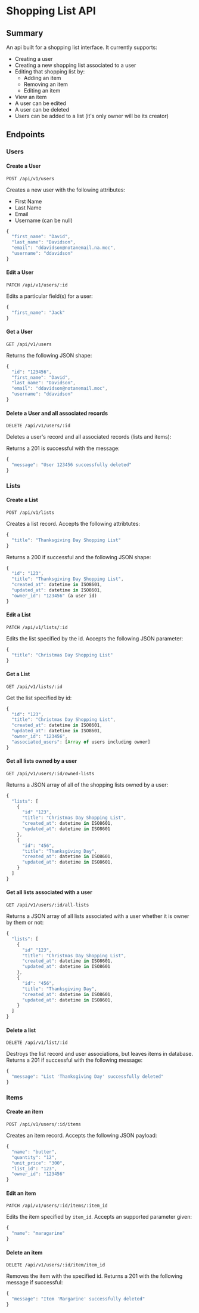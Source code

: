 # Shopping List API

## Summary

An api built for a shopping list interface. It currently supports:

- Creating a user
- Creating a new shopping list associated to a user
- Editing that shopping list by:
  - Adding an item
  - Removing an item
  - Editing an item
- View an item
- A user can be edited
- A user can be deleted
- Users can be added to a list (it's only owner will be its creator)

## Endpoints

### Users
#### Create a User
`POST /api/v1/users`

Creates a new user with the following attributes:
- First Name
- Last Name
- Email
- Username (can be null)

```javascript
{
  "first_name": "David",
  "last_name": "Davidson",
  "email": "ddavidson@notanemail.na.moc",
  "username": "ddavidson"
}
```

#### Edit a User
`PATCH /api/v1/users/:id`

Edits a particular field(s) for a user:

```javascript
{
  "first_name": "Jack"
}
```

#### Get a User
`GET /api/v1/users`

Returns the following JSON shape:

```javascript
{
  "id": "123456",
  "first_name": "David",
  "last_name": "Davidson",
  "email": "ddavidson@notanemail.moc",
  "username": "ddavidson"
}
```

#### Delete a User and all associated records
`DELETE /api/v1/users/:id`

Deletes a user's record and all associated records (lists and items):

Returns a 201 is successful with the message:

```javascript
{
  "message": "User 123456 successfully deleted"
}
```

### Lists
#### Create a List
`POST /api/v1/lists`

Creates a list record. Accepts the following attribtutes:

```javascript
{
  "title": "Thanksgiving Day Shopping List"
}
```

Returns a 200 if successful and the following JSON shape:

```javascript
{
  "id": "123",
  "title": "Thanksgiving Day Shopping List",
  "created_at": datetime in ISO8601,
  "updated_at": datetime in ISO8601,
  "owner_id": "123456" (a user id)
}
```

#### Edit a List
`PATCH /api/v1/lists/:id`

Edits the list specified by the id. Accepts the following JSON parameter:

```javascript
{
  "title": "Christmas Day Shopping List"
}
```

#### Get a List
`GET /api/v1/lists/:id`

Get the list specified by id:

```javascript
{
  "id": "123",
  "title": "Christmas Day Shopping List",
  "created_at": datetime in ISO8601,
  "updated_at": datetime in ISO8601,
  "owner_id": "123456",
  "associated_users": [Array of users including owner]
}
```

#### Get all lists owned by a user
`GET /api/v1/users/:id/owned-lists`

Returns a JSON array of all of the shopping lists owned by a user:

```javascript
{
  "lists": [
    {
      "id" "123",
      "title": "Christmas Day Shopping List",
      "created_at": datetime in ISO8601,
      "updated_at": datetime in ISO8601
    },
    {
      "id": "456",
      "title": "Thanksgiving Day",
      "created_at": datetime in ISO8601,
      "updated_at": datetime in ISO8601,
    }
  ]
}
```

#### Get all lists associated with a user
`GET /api/v1/users/:id/all-lists`

Returns a JSON array of all lists associated with a user whether it is owner by them or not:

```javascript
{
  "lists": [
    {
      "id" "123",
      "title": "Christmas Day Shopping List",
      "created_at": datetime in ISO8601,
      "updated_at": datetime in ISO8601
    },
    {
      "id": "456",
      "title": "Thanksgiving Day",
      "created_at": datetime in ISO8601,
      "updated_at": datetime in ISO8601,
    }
  ]
}
```

#### Delete a list
`DELETE /api/v1/list/:id`

Destroys the list record and user associations, but leaves items in database. Returns a 201 if successful with the following message:

```javascript
{
  "message": "List 'Thanksgiving Day' successfully deleted"
}
```

### Items
#### Create an item
`POST /api/v1/users/:id/items`

Creates an item record. Accepts the following JSON payload:

```javascript
{
  "name": "butter",
  "quantity": "12",
  "unit_price": "300",
  "list_id": "123",
  "owner_id": "123456"
}
```

#### Edit an item
`PATCH /api/v1/users/:id/items/:item_id`

Edits the item specified by `item_id`. Accepts an supported parameter given:

```javascript
{
  "name": "maragarine"
}
```

#### Delete an item
`DELETE /api/v1/users/:id/item/item_id`

Removes the item with the specified id. Returns a 201 with the following message if successful:

```javascript
{
  "message": "Item 'Margarine' successfully deleted"
}
```

